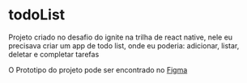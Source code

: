 # todoList

Projeto criado no desafio do ignite na trilha de react native, nele eu precisava criar um app de todo list, onde eu poderia: adicionar, listar, deletar e completar tarefas

O Prototipo do projeto pode ser encontrado no <a href="https://www.figma.com/file/ulgiHgPk95htwtVLkNxKT5/ToDo-List-(Copy)?node-id=0%3A1">Figma</a>
